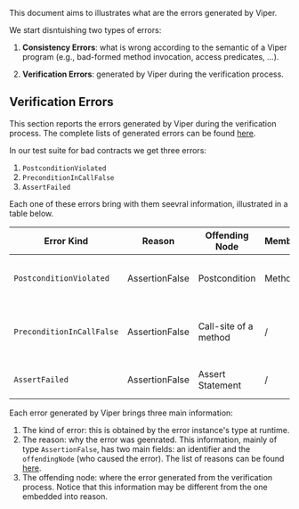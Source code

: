 This document aims to illustrates what are the errors generated by Viper.

We start disntuishing two types of errors:

1. **Consistency Errors**: what is wrong according to the semantic of a Viper program (e.g., bad-formed method invocation,
access predicates, ...).

2. **Verification Errors**: generated by Viper during the verification process.

## Verification Errors

This section reports the errors generated by Viper during the verification process. The complete lists of generated 
errors can be found [here](https://github.com/viperproject/silver/blob/07dce2bf8a90f6be9443ece6d1697b0e2767fb48/src/main/scala/viper/silver/verifier/VerificationError.scala).

In our test suite for bad contracts we get three errors:

1. `PostconditionViolated`
2. `PreconditionInCallFalse`
3. `AssertFailed`

Each one of these errors bring with them seevral information, illustrated in a table below.

| Error Kind                	| Reason         	| Offending Node        	| Member 	| Context                                	|
|---------------------------	|----------------	|-----------------------	|--------	|----------------------------------------	|
| `PostconditionViolated`   	| AssertionFalse 	| Postcondition         	| Method 	| Conditional Effect, Calls in Place     	|
| `PreconditionInCallFalse` 	| AssertionFalse 	| Call-site of a method 	| /      	| Calls in Place Leaking, List Functions 	|
| `AssertFailed`            	| AssertionFalse 	| Assert Statement      	| /      	| Calls in Place Leaking                 	|

Each error generated by Viper brings three main information:

1.  The kind of error: this is obtained by the error instance's type at runtime.
2.  The reason: why the error was geenrated. This information, mainly of type `AssertionFalse`, has two main fields: an 
    identifier and the `offendingNode` (who caused the error). The list of reasons can be found [here](https://github.com/viperproject/silver/blob/ce5523d0c902f5ff61c8af49f80cd180f758c5b5/src/main/scala/viper/silver/verifier/VerificationError.scala#L591).
3.  The offending node: where the error generated from the verification process. Notice that this information may be
    different from the one embedded into reason.

